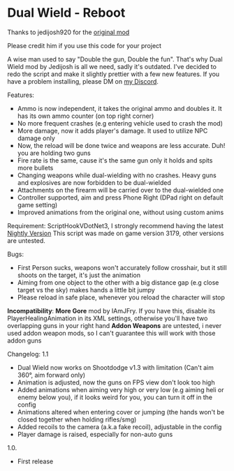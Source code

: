 # Dual Wield - Reboot

Thanks to jedijosh920 for the <a href="https://www.gta5-mods.com/scripts/dual-wield">original mod</a>

Please credit him if you use this code for your project

A wise man used to say "Double the gun, Double the fun". That's why Dual Wield mod by Jedijosh is all we need, sadly it's outdated. I've decided to redo the script and make it slightly prettier with a few new features. 
If you have a problem installing, please DM on <a href="https://www.discordapp.com/users/305676220983541760">my Discord</a>.

Features:
<ul type="square">
<li>Ammo is now independent, it takes the original ammo and doubles it. It has its own ammo counter (on top right corner)</li>
<li>No more frequent crashes (e.g entering vehicle used to crash the mod)</li>
<li>More damage, now it adds player's damage. It used to utilize NPC damage only</li>
<li>Now, the reload will be done twice and weapons are less accurate. Duh! you are holding two guns</li>
<li>Fire rate is the same, cause it's the same gun only it holds and spits more bullets</li>
<li>Changing weapons while dual-wielding with no crashes. Heavy guns and explosives are now forbidden to be dual-wielded</li>
<li>Attachments on the firearm will be carried over to the dual-wielded one</li>
<li>Controller supported, aim and press Phone Right (DPad right on default game setting)</li>
<li>Improved animations from the original one, without using custom anims</li></ul>
Requirement:
ScriptHookVDotNet3, I strongly recommend having the latest <a href="https://github.com/scripthookvdotnet/scripthookvdotnet-nightly">Nightly Version</a>
This script was made on game version 3179, other versions are untested.

Bugs: 
<ul>
<li>First Person sucks, weapons won't accurately follow crosshair, but it still shoots on the target, it's just the animation</li>
<li>Aiming from one object to the other with a big distance gap (e.g close target vs the sky) makes hands a little bit jumpy</li>
<li>Please reload in safe place, whenever you reload the character will stop</ul><b>Incompatibility</b>: 
<b>More Gore</b> mod by IAmJFry.  If you have this, disable its PlayerHealingAnimation in its XML settings, otherwise you'll have two overlapping guns in your right hand
<b>Addon Weapons</b> are untested, i never used addon weapon mods, so I can't guarantee this will work with those addon guns

Changelog:
1.1
<ul type="disc">
<li>Dual Wield now works on Shootdodge v1.3 with limitation (Can't aim 360°, aim forward only)</li>
<li>Animation is adjusted, now the guns on FPS view don't look too high</li>
<li>Added animations when aiming very high or very low (e.g aiming heli or enemy below you), if it looks weird for you, you can turn it off in the config</li><li>Animations altered when entering cover or jumping (the hands won't be closed together when holding rifles/smg)</li>
<li>Added recoils to the camera (a.k.a fake recoil), adjustable in the config</li>
<li>Player damage is raised, especially for non-auto guns</ul>1.0.
<ul type="disc">
<li>First release</li></ul>
